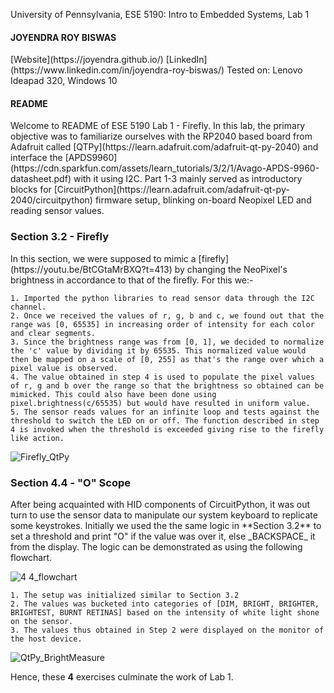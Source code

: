 University of Pennsylvania, ESE 5190: Intro to Embedded Systems, Lab 1

<h4>JOYENDRA ROY BISWAS</h4>
[Website](https://joyendra.github.io/)
[LinkedIn](https://www.linkedin.com/in/joyendra-roy-biswas/)
Tested on: Lenovo Ideapad 320, Windows 10

<h4> README </h4>
Welcome to README of ESE 5190 Lab 1 - Firefly. In this lab, the primary objective was to familiarize ourselves with the RP2040 based board from Adafruit called [QTPy](https://learn.adafruit.com/adafruit-qt-py-2040) and interface the [APDS9960](https://cdn.sparkfun.com/assets/learn_tutorials/3/2/1/Avago-APDS-9960-datasheet.pdf) with it using I2C.
Part 1-3 mainly served as introductory blocks for [CircuitPython](https://learn.adafruit.com/adafruit-qt-py-2040/circuitpython) firmware setup, blinking on-board Neopixel LED and reading sensor values.
<h3>Section 3.2 - Firefly</h3>
In this section, we were supposed to mimic a [firefly](https://youtu.be/BtCGtaMrBXQ?t=413) by changing the NeoPixel's brightness in accordance to that of the firefly. For this we:-

    1. Imported the python libraries to read sensor data through the I2C channel.
    2. Once we received the values of r, g, b and c, we found out that the range was [0, 65535] in increasing order of intensity for each color and clear segments.
    3. Since the brightness range was from [0, 1], we decided to normalize the 'c' value by dividing it by 65535. This normalized value would then be mapped on a scale of [0, 255] as that's the range over which a pixel value is observed.
    4. The value obtained in step 4 is used to populate the pixel values of r, g and b over the range so that the brightness so obtained can be mimicked. This could also have been done using pixel.brightness(c/65535) but would have resulted in uniform value.
    5. The sensor reads values for an infinite loop and tests against the threshold to switch the LED on or off. The function described in step 4 is invoked when the threshold is exceeded giving rise to the firefly like action.

![Firefly_QtPy](https://user-images.githubusercontent.com/36339255/192074456-e15d11e9-b482-4840-95f1-5878095fd79b.gif)

<h3>Section 4.4 - "O" Scope</h3>
After being acquainted with HID components of CircuitPython, it was out turn to use the sensor data to manipulate our system keyboard to replicate some keystrokes. Initially we used the the same logic in **Section 3.2** to set a threshold and print "O" if the value was over it, else _BACKSPACE_ it from the display. The logic can be demonstrated as using the following flowchart. 

![4 4_flowchart](https://user-images.githubusercontent.com/36339255/192074641-af4bc994-208d-4d38-96e9-0c2181080d9a.jpg)

    1. The setup was initialized similar to Section 3.2
    2. The values was bucketed into categories of [DIM, BRIGHT, BRIGHTER, BRIGHTEST, BURNT RETINAS] based on the intensity of white light shone on the sensor.
    3. The values thus obtained in Step 2 were displayed on the monitor of the host device.
    
![QtPy_BrightMeasure](https://user-images.githubusercontent.com/36339255/192075004-ae4fdb8e-6236-4700-a00b-5337754b7433.gif)

Hence, these **4** exercises culminate the work of Lab 1.
